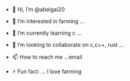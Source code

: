 - 👋 Hi, I’m @abelgai20
- 👀 I’m interested in farming ...
- 🌱 I’m currently learning c ...
- 💞️ I’m looking to collaborate on c,c++, rust ...
- 📫 How to reach me ...email  

- ⚡ Fun fact: ... I love farming 

<!---
abelgai20/abelgai20 is a ✨ special ✨ repository because its `README.md` (this file) appears on your GitHub profile.
You can click the Preview link to take a look at your changes.
--->
